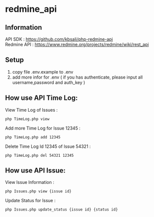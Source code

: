 # redmine_api

## Information

API SDK : https://github.com/kbsali/php-redmine-api  
Redmine API : https://www.redmine.org/projects/redmine/wiki/rest_api


## Setup

1. copy file .env.example to .env
2. add more infor for .env ( if you has authenticate, please input all username,password and auth_key )


## How use API Time Log:

View Time Log of Issues :

```
php TimeLog.php view
```

Add more Time Log for Issue 12345 :

```
php TimeLog.php add 12345
```

Delete Time Log Id 12345 of Issue 54321 :


```
php TimeLog.php del 54321 12345
```

## How use API Issue:

View Issue Information :

```
php Issues.php view {issue id}
```

Update Status for Issue :

```
php Issues.php update_status {issue id} {status id}
```
